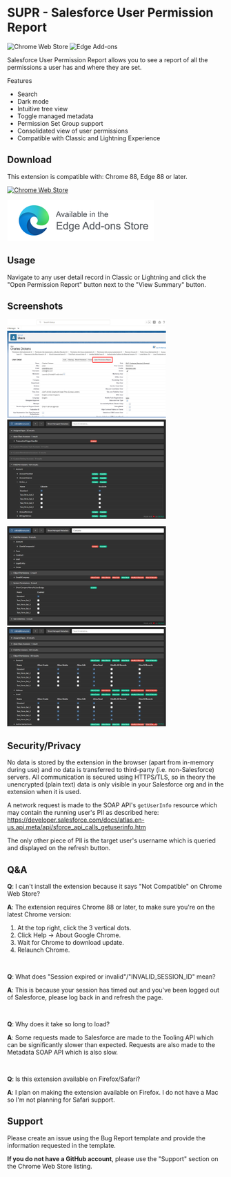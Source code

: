 # SUPR - Salesforce User Permission Report

![Chrome Web Store](https://img.shields.io/chrome-web-store/v/gkibdicghcpcikhjpgjoijpobdipklnp?style=flat-square)
![Edge Add-ons](https://img.shields.io/badge/edge%20add--ons-v1.2.4-blue?style=flat-square)

Salesforce User Permission Report allows you to see a report of all the permissions a user has and where they are set.

Features
 - Search
 - Dark mode
 - Intuitive tree view
 - Toggle managed metadata
 - Permission Set Group support
 - Consolidated view of user permissions
 - Compatible with Classic and Lightning Experience

## Download

This extension is compatible with: Chrome 88, Edge 88 or later.

<a href="https://chrome.google.com/webstore/detail/salesforce-user-permissio/gkibdicghcpcikhjpgjoijpobdipklnp">

![Chrome Web Store](https://developer.chrome.com/static/docs/webstore/branding/image/mPGKYBIR2uCP0ApchDXE.png)

</a>

<a href="https://microsoftedge.microsoft.com/addons/detail/pmmmcgfoemljdfcjcifnepmomnkcghjl">

![Chrome Web Store](/branding/edge.png)

</a>

## Usage

Navigate to any user detail record in Classic or Lightning and click the "Open Permission Report" button next to the "View Summary" button.

## Screenshots

<p>
    <img src="branding/screenshots/user-detail.jpg" height="230">
    <img src="branding/screenshots/basic.jpg" height="230">
</p>

<p>
    <img src="branding/screenshots/filtering.jpg" height="230">
    <img src="branding/screenshots/object-perms.jpg" height="230">
</p>

## Security/Privacy

No data is stored by the extension in the browser (apart from in-memory during use) and no data is transferred to third-party (i.e. non-Salesforce) servers. All communication is secured using HTTPS/TLS, so in theory the unencrypted (plain text) data is only visible in your Salesforce org and in the extension when it is used.

A network request is made to the SOAP API's `getUserInfo` resource which may contain the running user's PII as described here: https://developer.salesforce.com/docs/atlas.en-us.api.meta/api/sforce_api_calls_getuserinfo.htm

The only other piece of PII is the target user's username which is queried and displayed on the refresh button.

## Q&A

**Q**: I can't install the extension because it says "Not Compatible" on Chrome Web Store?

**A**: The extension requires Chrome 88 or later, to make sure you're on the latest Chrome version:
1. At the top right, click the 3 vertical dots.
2. Click Help -> About Google Chrome.
3. Wait for Chrome to download update.
4. Relaunch Chrome.

<br />

**Q**: What does "Session expired or invalid"/"INVALID_SESSION_ID" mean?

**A**: This is because your session has timed out and you've been logged out of Salesforce, please log back in and refresh the page.

<br />

**Q**: Why does it take so long to load?

**A**: Some requests made to Salesforce are made to the Tooling API which can be significantly slower than expected. Requests are also made to the Metadata SOAP API which is also slow.

<br />

**Q**: Is this extension available on Firefox/Safari?

**A**: I plan on making the extension available on Firefox. I do not have a Mac so I'm not planning for Safari support.

## Support

Please create an issue using the Bug Report template and provide the information requested in the template.

**If you do not have a GitHub account**, please use the "Support" section on the Chrome Web Store listing.
